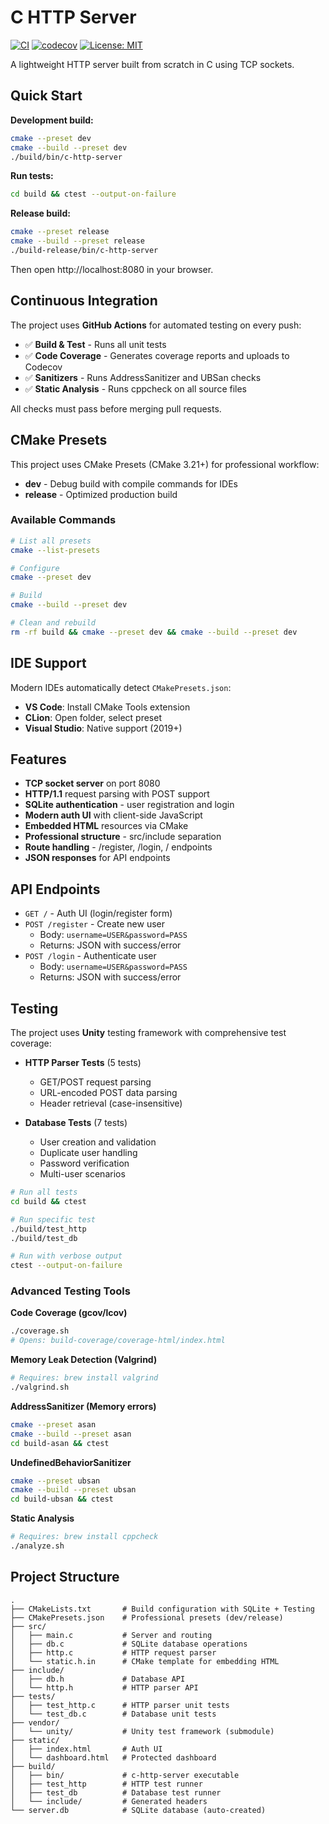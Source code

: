 # C HTTP Server

[![CI](https://github.com/pavliha/c-http-server/workflows/CI/badge.svg)](https://github.com/pavliha/c-http-server/actions)
[![codecov](https://codecov.io/gh/pavliha/c-http-server/branch/master/graph/badge.svg)](https://codecov.io/gh/pavliha/c-http-server)
[![License: MIT](https://img.shields.io/badge/License-MIT-yellow.svg)](https://opensource.org/licenses/MIT)

A lightweight HTTP server built from scratch in C using TCP sockets.

## Quick Start

**Development build:**
```bash
cmake --preset dev
cmake --build --preset dev
./build/bin/c-http-server
```

**Run tests:**
```bash
cd build && ctest --output-on-failure
```

**Release build:**
```bash
cmake --preset release
cmake --build --preset release
./build-release/bin/c-http-server
```

Then open http://localhost:8080 in your browser.

## Continuous Integration

The project uses **GitHub Actions** for automated testing on every push:

- ✅ **Build & Test** - Runs all unit tests
- ✅ **Code Coverage** - Generates coverage reports and uploads to Codecov
- ✅ **Sanitizers** - Runs AddressSanitizer and UBSan checks
- ✅ **Static Analysis** - Runs cppcheck on all source files

All checks must pass before merging pull requests.

## CMake Presets

This project uses CMake Presets (CMake 3.21+) for professional workflow:

- **dev** - Debug build with compile commands for IDEs
- **release** - Optimized production build

### Available Commands

```bash
# List all presets
cmake --list-presets

# Configure
cmake --preset dev

# Build
cmake --build --preset dev

# Clean and rebuild
rm -rf build && cmake --preset dev && cmake --build --preset dev
```

## IDE Support

Modern IDEs automatically detect `CMakePresets.json`:

- **VS Code**: Install CMake Tools extension
- **CLion**: Open folder, select preset
- **Visual Studio**: Native support (2019+)

## Features

- **TCP socket server** on port 8080
- **HTTP/1.1** request parsing with POST support
- **SQLite authentication** - user registration and login
- **Modern auth UI** with client-side JavaScript
- **Embedded HTML** resources via CMake
- **Professional structure** - src/include separation
- **Route handling** - /register, /login, / endpoints
- **JSON responses** for API endpoints

## API Endpoints

- `GET /` - Auth UI (login/register form)
- `POST /register` - Create new user
  - Body: `username=USER&password=PASS`
  - Returns: JSON with success/error
- `POST /login` - Authenticate user
  - Body: `username=USER&password=PASS`
  - Returns: JSON with success/error

## Testing

The project uses **Unity** testing framework with comprehensive test coverage:

- **HTTP Parser Tests** (5 tests)
  - GET/POST request parsing
  - URL-encoded POST data parsing
  - Header retrieval (case-insensitive)

- **Database Tests** (7 tests)
  - User creation and validation
  - Duplicate user handling
  - Password verification
  - Multi-user scenarios

```bash
# Run all tests
cd build && ctest

# Run specific test
./build/test_http
./build/test_db

# Run with verbose output
ctest --output-on-failure
```

### Advanced Testing Tools

**Code Coverage (gcov/lcov)**
```bash
./coverage.sh
# Opens: build-coverage/coverage-html/index.html
```

**Memory Leak Detection (Valgrind)**
```bash
# Requires: brew install valgrind
./valgrind.sh
```

**AddressSanitizer (Memory errors)**
```bash
cmake --preset asan
cmake --build --preset asan
cd build-asan && ctest
```

**UndefinedBehaviorSanitizer**
```bash
cmake --preset ubsan
cmake --build --preset ubsan
cd build-ubsan && ctest
```

**Static Analysis**
```bash
# Requires: brew install cppcheck
./analyze.sh
```

## Project Structure

```
.
├── CMakeLists.txt       # Build configuration with SQLite + Testing
├── CMakePresets.json    # Professional presets (dev/release)
├── src/
│   ├── main.c           # Server and routing
│   ├── db.c             # SQLite database operations
│   ├── http.c           # HTTP request parser
│   └── static.h.in      # CMake template for embedding HTML
├── include/
│   ├── db.h             # Database API
│   └── http.h           # HTTP parser API
├── tests/
│   ├── test_http.c      # HTTP parser unit tests
│   └── test_db.c        # Database unit tests
├── vendor/
│   └── unity/           # Unity test framework (submodule)
├── static/
│   ├── index.html       # Auth UI
│   └── dashboard.html   # Protected dashboard
├── build/
│   ├── bin/             # c-http-server executable
│   ├── test_http        # HTTP test runner
│   ├── test_db          # Database test runner
│   └── include/         # Generated headers
└── server.db            # SQLite database (auto-created)
```
